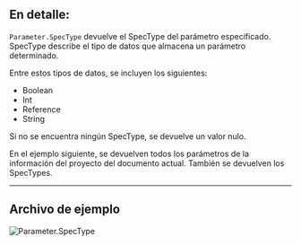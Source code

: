 ## En detalle:
`Parameter.SpecType` devuelve el SpecType del parámetro especificado. SpecType describe el tipo de datos que almacena un parámetro determinado.

Entre estos tipos de datos, se incluyen los siguientes:
- Boolean
- Int
- Reference
- String

Si no se encuentra ningún SpecType, se devuelve un valor nulo.

En el ejemplo siguiente, se devuelven todos los parámetros de la información del proyecto del documento actual. También se devuelven los SpecTypes.

___
## Archivo de ejemplo

![Parameter.SpecType](./Revit.Elements.Parameter.SpecType_img.jpg)
